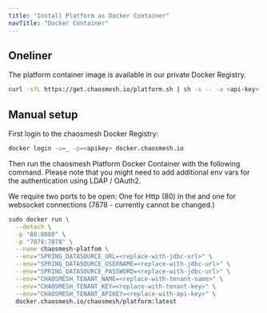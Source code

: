 ```yaml
---
title: "Install Platform as Docker Container"
navTitle: "Docker Container"
---
```


## Oneliner

The platform container image is available in our private Docker Registry.

```sh
curl -sfL https://get.chaosmesh.io/platform.sh | sh -s -- -a <api-key> -d <jdbc-url> -u <jdbc-user> -p <jdbc-password>
```

## Manual setup

First login to the chaosmesh Docker Registry:

```sh
docker login -u=_ -p=<apikey> docker.chaosmesh.io
```

Then run the chaosmesh Platform Docker Container with the following command.
Please note that you might need to add additional env vars for the authentication using LDAP / OAuth2.

We require two ports to be open: One for Http (80) in the and one for websocket connections (7878 - currently cannot be changed.)

```sh
sudo docker run \
  --detach \
  -p "80:8080" \
  -p "7878:7878" \
  --name chaosmesh-platfom \
  --env="SPRING_DATASOURCE_URL=<replace-with-jdbc-url>" \
  --env="SPRING_DATASOURCE_USERNAME=<replace-with-jdbc-url>" \
  --env="SPRING_DATASOURCE_PASSWORD=<replace-with-jdbc-url>" \
  --env="CHAOSMESH_TENANT_NAME=<replace-with-tenant-name>" \
  --env="CHAOSMESH_TENANT_KEY=<replace-with-tenant-key>" \
  --env="CHAOSMESH_TENANT_APIKEY=<replace-with-api-key>" \
  docker.chaosmesh.io/chaosmesh/platform:latest
```
